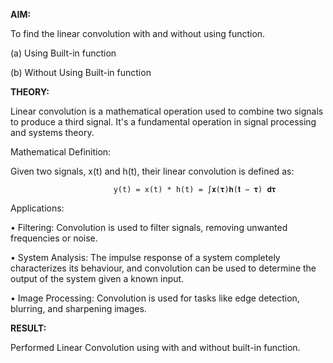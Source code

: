 **AIM:** 

To find the linear convolution with and without using function. 

(a) Using Built-in function

(b) Without Using Built-in function

**THEORY:**

Linear convolution is a mathematical operation used to combine two signals to produce a third signal. 
It's a fundamental operation in signal processing and systems theory. 

Mathematical Definition: 

Given two signals, x(t) and h(t), their linear convolution is defined as: 
                          
                           y(t) = x(t) * h(t) = ∫𝐱(𝛕)𝐡(𝐭 − 𝛕) 𝐝𝛕 

Applications: 

• Filtering: Convolution is used to filter signals, removing unwanted frequencies or noise. 

• System Analysis: The impulse response of a system completely characterizes its behaviour, 
  and convolution can be used to determine the output of the system given a known input. 

• Image Processing: Convolution is used for tasks like edge detection, blurring, and sharpening 
  images.

**RESULT:** 

Performed Linear Convolution using with and without built-in function.

